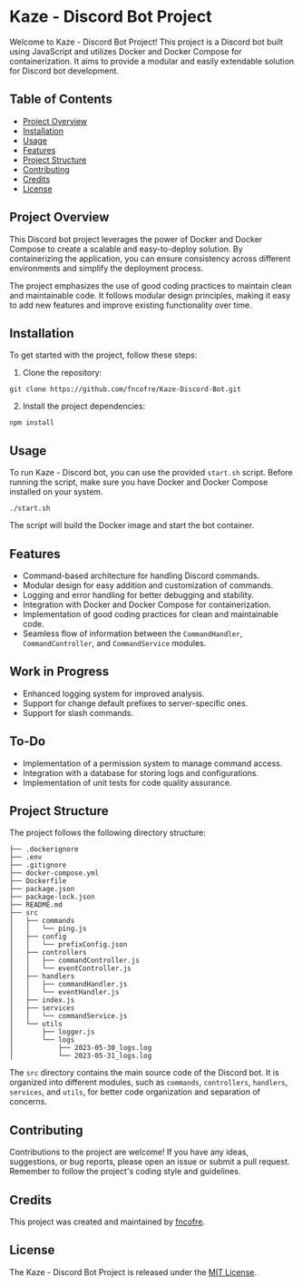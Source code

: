 # Kaze - Discord Bot Project

Welcome to Kaze - Discord Bot Project! This project is a Discord bot built using JavaScript and utilizes Docker and Docker Compose for containerization. It aims to provide a modular and easily extendable solution for Discord bot development.


## Table of Contents

- [Project Overview](#project-overview)
- [Installation](#installation)
- [Usage](#usage)
- [Features](#features)
- [Project Structure](#project-structure)
- [Contributing](#contributing)
- [Credits](#credits)
- [License](#license)


## Project Overview

This Discord bot project leverages the power of Docker and Docker Compose to create a scalable and easy-to-deploy solution. By containerizing the application, you can ensure consistency across different environments and simplify the deployment process.

The project emphasizes the use of good coding practices to maintain clean and maintainable code. It follows modular design principles, making it easy to add new features and improve existing functionality over time.


## Installation

To get started with the project, follow these steps:

1. Clone the repository:
```
git clone https://github.com/fncofre/Kaze-Discord-Bot.git
```
2. Install the project dependencies:
```
npm install
```

## Usage

To run Kaze - Discord bot, you can use the provided `start.sh` script. Before running the script, make sure you have Docker and Docker Compose installed on your system.
```
./start.sh
```

The script will build the Docker image and start the bot container.


## Features

- Command-based architecture for handling Discord commands.
- Modular design for easy addition and customization of commands.
- Logging and error handling for better debugging and stability.
- Integration with Docker and Docker Compose for containerization.
- Implementation of good coding practices for clean and maintainable code.
- Seamless flow of information between the `CommandHandler`, `CommandController`, and `CommandService` modules.


## Work in Progress
- Enhanced logging system for improved analysis.
- Support for change default prefixes to server-specific ones.
- Support for slash commands.


## To-Do
- Implementation of a permission system to manage command access.
- Integration with a database for storing logs and configurations.
- Implementation of unit tests for code quality assurance.


## Project Structure

The project follows the following directory structure:
```
├── .dockerignore
├── .env
├── .gitignore
├── docker-compose.yml
├── Dockerfile
├── package.json
├── package-lock.json
├── README.md
├── src
│   ├── commands
│   │   └── ping.js
│   ├── config
│   │   └── prefixConfig.json
│   ├── controllers
│   │   ├── commandController.js
│   │   └── eventController.js
│   ├── handlers
│   │   ├── commandHandler.js
│   │   └── eventHandler.js
│   ├── index.js
│   ├── services
│   │   └── commandService.js
│   └── utils
│       ├── logger.js
│       └── logs
│           ├── 2023-05-30_logs.log
│           └── 2023-05-31_logs.log
```

The `src` directory contains the main source code of the Discord bot. It is organized into different modules, such as `commands`, `controllers`, `handlers`, `services`, and `utils`, for better code organization and separation of concerns.


## Contributing

Contributions to the project are welcome! If you have any ideas, suggestions, or bug reports, please open an issue or submit a pull request. Remember to follow the project's coding style and guidelines.


## Credits

This project was created and maintained by [fncofre](https://github.com/fncofre).


## License

The Kaze - Discord Bot Project is released under the [MIT License](LICENSE).
